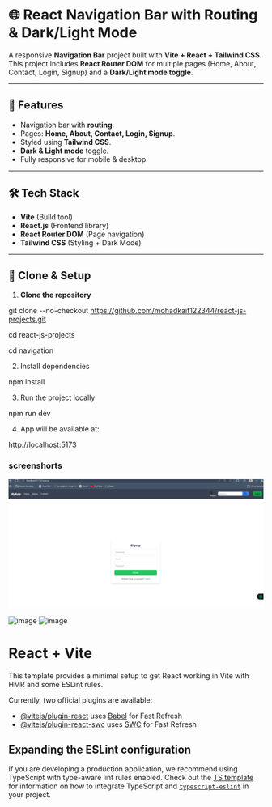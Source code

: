 # 🌐 React Navigation Bar with Routing & Dark/Light Mode

A responsive **Navigation Bar** project built with **Vite + React + Tailwind CSS**.  
This project includes **React Router DOM** for multiple pages (Home, About, Contact, Login, Signup) and a **Dark/Light mode toggle**.

---

## 🚀 Features
- Navigation bar with **routing**.
- Pages: **Home, About, Contact, Login, Signup**.
- Styled using **Tailwind CSS**.
- **Dark & Light mode** toggle.
- Fully responsive for mobile & desktop.

---

## 🛠️ Tech Stack
- **Vite** (Build tool)
- **React.js** (Frontend library)
- **React Router DOM** (Page navigation)
- **Tailwind CSS** (Styling + Dark Mode)

---

## 📂 Clone & Setup

1. **Clone the repository**
   
  git clone --no-checkout https://github.com/mohadkaif122344/react-js-projects.git
  
cd react-js-projects

   
   cd navigation


2. Install dependencies

npm install

3. Run the project locally

npm run dev


4. App will be available at:


http://localhost:5173



### screenshorts
![Screenshot](<Screenshot 2025-09-06 205103.png>)



<img width="1909" height="1010" alt="image" src="https://github.com/user-attachments/assets/0d0a8f98-a24c-4bec-864b-13bdc48f5a27" />

<img width="1888" height="965" alt="image" src="https://github.com/user-attachments/assets/46f2fc78-e2f3-41e1-a11a-e9564a7516e0" />



# React + Vite

This template provides a minimal setup to get React working in Vite with HMR and some ESLint rules.

Currently, two official plugins are available:

- [@vitejs/plugin-react](https://github.com/vitejs/vite-plugin-react/blob/main/packages/plugin-react) uses [Babel](https://babeljs.io/) for Fast Refresh
- [@vitejs/plugin-react-swc](https://github.com/vitejs/vite-plugin-react/blob/main/packages/plugin-react-swc) uses [SWC](https://swc.rs/) for Fast Refresh

## Expanding the ESLint configuration

If you are developing a production application, we recommend using TypeScript with type-aware lint rules enabled. Check out the [TS template](https://github.com/vitejs/vite/tree/main/packages/create-vite/template-react-ts) for information on how to integrate TypeScript and [`typescript-eslint`](https://typescript-eslint.io) in your project.
